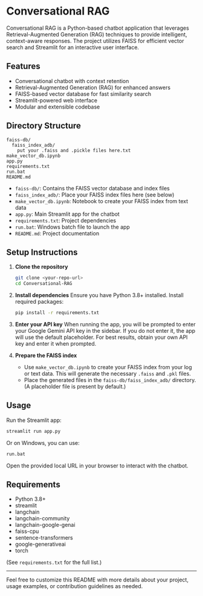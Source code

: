 # Conversational RAG

Conversational RAG is a Python-based chatbot application that leverages Retrieval-Augmented Generation (RAG) techniques to provide intelligent, context-aware responses. The project utilizes FAISS for efficient vector search and Streamlit for an interactive user interface.

## Features
- Conversational chatbot with context retention
- Retrieval-Augmented Generation (RAG) for enhanced answers
- FAISS-based vector database for fast similarity search
- Streamlit-powered web interface
- Modular and extensible codebase

## Directory Structure
```
faiss-db/
  faiss_index_adb/
    put your .faiss and .pickle files here.txt
make_vector_db.ipynb
app.py
requirements.txt
run.bat
README.md
```
- `faiss-db/`: Contains the FAISS vector database and index files
- `faiss_index_adb/`: Place your FAISS index files here (see below)
- `make_vector_db.ipynb`: Notebook to create your FAISS index from text data
- `app.py`: Main Streamlit app for the chatbot
- `requirements.txt`: Project dependencies
- `run.bat`: Windows batch file to launch the app
- `README.md`: Project documentation

## Setup Instructions
1. **Clone the repository**
   ```bash
   git clone <your-repo-url>
   cd Conversational-RAG
   ```
2. **Install dependencies**
   Ensure you have Python 3.8+ installed. Install required packages:
   ```bash
   pip install -r requirements.txt
   ```
3. **Enter your API key**
   When running the app, you will be prompted to enter your Google Gemini API key in the sidebar. If you do not enter it, the app will use the default placeholder. For best results, obtain your own API key and enter it when prompted.

4. **Prepare the FAISS index**
   - Use `make_vector_db.ipynb` to create your FAISS index from your log or text data. This will generate the necessary `.faiss` and `.pkl` files.
   - Place the generated files in the `faiss-db/faiss_index_adb/` directory. (A placeholder file is present by default.)

## Usage
Run the Streamlit app:
```bash
streamlit run app.py
```
Or on Windows, you can use:
```bash
run.bat
```
Open the provided local URL in your browser to interact with the chatbot.

## Requirements
- Python 3.8+
- streamlit
- langchain
- langchain-community
- langchain-google-genai
- faiss-cpu
- sentence-transformers
- google-generativeai
- torch

(See `requirements.txt` for the full list.)

---
Feel free to customize this README with more details about your project, usage examples, or contribution guidelines as needed.
